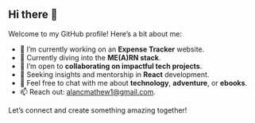 ## Hi there 👋

Welcome to my GitHub profile! Here’s a bit about me:

- 🔭 I’m currently working on an **Expense Tracker** website.
- 🌱 Currently diving into the **ME(A)RN stack**.
- 👯 I’m open to **collaborating on impactful tech projects**.
- 🤔 Seeking insights and mentorship in **React** development.
- 💬 Feel free to chat with me about **technology**, **adventure**, or **ebooks**.
- 📫 Reach out: [alancmathew1@gmail.com](mailto:alancmathew1@gmail.com).

Let’s connect and create something amazing together!
